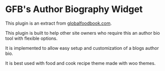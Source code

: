 # GFB's Author Biography Widget
This plugin is an extract from [globalfoodbook.com](http://globalfoodbook.com).

This plugin is built to help other site owners who require this an author bio tool with flexible options.

It is implemented to allow easy setup and customization of a blogs author bio. 

It is best used with food and cook recipe theme made with woo themes.
